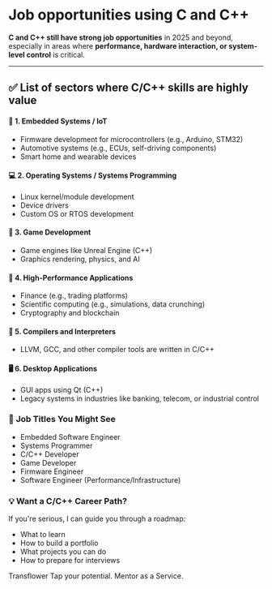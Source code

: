 # Job opportunities using C and C++

**C and C++ still have strong job opportunities** in 2025 and beyond, especially in areas where **performance, hardware interaction, or system-level control** is critical.

---

## ✅ List of sectors where C/C++ skills are highly value
 
#### 🔧 **1. Embedded Systems / IoT**
- Firmware development for microcontrollers (e.g., Arduino, STM32)
- Automotive systems (e.g., ECUs, self-driving components)
- Smart home and wearable devices

#### 💻 **2. Operating Systems / Systems Programming**
- Linux kernel/module development
- Device drivers
- Custom OS or RTOS development

#### 🧠 **3. Game Development**
- Game engines like Unreal Engine (C++)
- Graphics rendering, physics, and AI

#### 🚀 **4. High-Performance Applications**
- Finance (e.g., trading platforms)
- Scientific computing (e.g., simulations, data crunching)
- Cryptography and blockchain

#### 🧪 **5. Compilers and Interpreters**
- LLVM, GCC, and other compiler tools are written in C/C++

#### 🖥️ **6. Desktop Applications**
- GUI apps using Qt (C++)
- Legacy systems in industries like banking, telecom, or industrial control

### 💼 **Job Titles You Might See**
- Embedded Software Engineer  
- Systems Programmer  
- C/C++ Developer  
- Game Developer  
- Firmware Engineer  
- Software Engineer (Performance/Infrastructure)

### 💡 Want a C/C++ Career Path?
If you're serious, I can guide you through a roadmap:
- What to learn
- How to build a portfolio
- What projects you can do
- How to prepare for interviews

Transflower
Tap your potential.
Mentor as a Service.